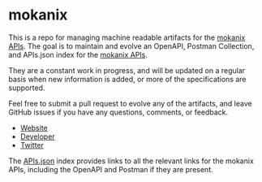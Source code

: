 # mokanixThis is a repo for managing machine readable artifacts for the [mokanix APIs](https://mokanix.io). The goal is to maintain and evolve an OpenAPI, Postman Collection, and APIs.json index for the [mokanix APIs](https://mokanix.io).They are a constant work in progress, and will be updated on a regular basis when new information is added, or more of the specifications are supported.Feel free to submit a pull request to evolve any of the artifacts, and leave GitHub issues if you have any questions, comments, or feedback.- [Website](https://mokanix.io)- [Developer](https://mokanix.io)- [Twitter](https://twitter.com/mokanix_api)The [APIs.json](https://github.com/api-evangelist/mokanix/blob/master/apis.json) index provides links to all the relevant links for the mokanix APIs, including the OpenAPI and Postman if they are present.